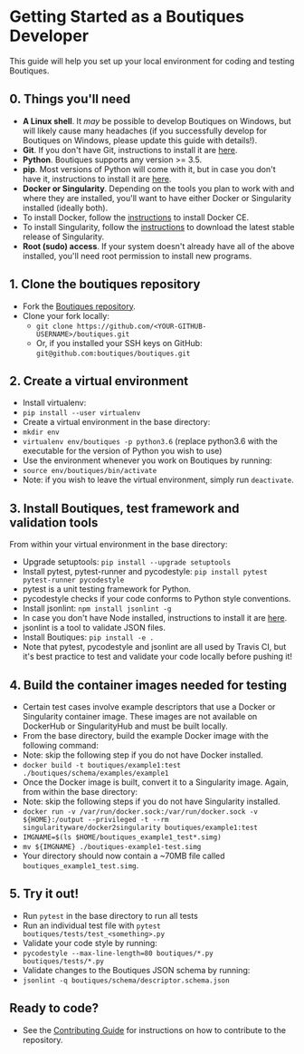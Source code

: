 # Getting Started as a Boutiques Developer

This guide will help you set up your local environment for coding and testing Boutiques.

## 0.   Things you'll need

-   **A Linux shell**. It _may_ be possible to develop Boutiques on Windows, but will likely cause many headaches (if you successfully develop for Boutiques on Windows, please update this guide with details!).
-   **Git**. If you don't have Git, instructions to install it are [here](https://git-scm.com/download/linux).
-   **Python**. Boutiques supports any version >= 3.5.
-   **pip**. Most versions of Python will come with it, but in case you don't have it, instructions to install it are [here](https://pip.pypa.io/en/stable/installing/).
-   **Docker or Singularity**. Depending on the tools you plan to work with and where they are installed, you'll want to have either Docker or Singularity installed (ideally both).
  -   To install Docker, follow the  [instructions](https://docs.docker.com/install/overview/) to install Docker CE.
  -   To install Singularity, follow the [instructions](https://apptainer.org/docs/admin/latest/installation.html#installation-on-linux) to download the latest stable release of Singularity.
-   **Root (sudo) access**. If your system doesn't already have all of the above installed, you'll need root permission to install new programs.

## 1.   Clone the boutiques repository

-   Fork the [Boutiques repository](https://github.com/boutiques/boutiques).
-   Clone your fork locally:
    -   `git clone https://github.com/<YOUR-GITHUB-USERNAME>/boutiques.git`
    -   Or, if you installed your SSH keys on GitHub:  `git@github.com:boutiques/boutiques.git`

## 2.   Create a virtual environment

-   Install virtualenv:
  -   `pip install --user virtualenv`
-   Create a virtual environment in the base directory:
  -   `mkdir env`
  -   `virtualenv env/boutiques -p python3.6`  (replace python3.6 with the executable for the version of Python you wish to use)
-   Use the environment whenever you work on Boutiques by running:
  -   `source env/boutiques/bin/activate`
-   Note: if you wish to leave the virtual environment, simply run `deactivate`.

## 3.   Install Boutiques, test framework and validation tools

From within your virtual environment in the base directory:
-   Upgrade setuptools: `pip install --upgrade setuptools`
-   Install pytest, pytest-runner and pycodestyle: `pip install pytest pytest-runner pycodestyle`
  -   pytest is a unit testing framework for Python.
  -   pycodestyle checks if your code conforms to Python style conventions.
-   Install jsonlint: `npm install jsonlint -g`
  -   In case you don't have Node installed, instructions to install it are [here](https://www.npmjs.com/get-npm).
  -   jsonlint is a tool to validate JSON files.
-   Install Boutiques: `pip install -e .`
-   Note that pytest, pycodestyle and jsonlint are all used by Travis CI, but it's best practice to test and validate your code locally before pushing it!

## 4.   Build the container images needed for testing

-   Certain test cases involve example descriptors that use a Docker or Singularity container image. These images are not available on DockerHub or SingularityHub and must be built locally.
-   From the base directory, build the example Docker image with the following command:
  -   Note: skip the following step if you do not have Docker installed.
  -   `docker build -t boutiques/example1:test ./boutiques/schema/examples/example1`
-   Once the Docker image is built, convert it to a Singularity image. Again, from within the base directory:
  -   Note: skip the following steps if you do not have Singularity installed.
  -   `docker run -v /var/run/docker.sock:/var/run/docker.sock -v ${HOME}:/output --privileged -t --rm singularityware/docker2singularity boutiques/example1:test`
  -   `IMGNAME=$(ls $HOME/boutiques_example1_test*.simg)`
  -   `mv ${IMGNAME} ./boutiques-example1-test.simg`
  -   Your directory should now contain a ~70MB file called `boutiques_example1_test.simg`.

## 5.   Try it out!

-   Run `pytest` in the base directory to run all tests
-   Run an individual test file with `pytest boutiques/tests/test_<something>.py`
-   Validate your code style by running:
  -   `pycodestyle --max-line-length=80 boutiques/*.py boutiques/tests/*.py`
-   Validate changes to the Boutiques JSON schema by running:
  -   `jsonlint -q boutiques/schema/descriptor.schema.json`

## Ready to code?
-   See the [Contributing Guide](https://github.com/boutiques/boutiques/blob/master/CONTRIBUTING.md) for instructions on how to contribute to the repository.
